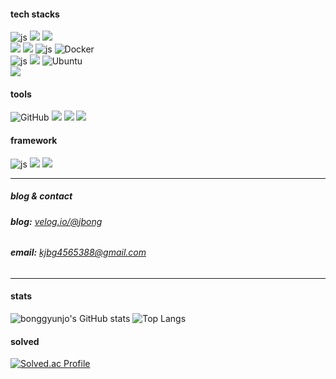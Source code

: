 <div align="left">

#### tech stacks

![js](https://img.shields.io/badge/MySQL-00000F?style=for-the-badge&logo=mysql&logoColor=white)
<img src="https://img.shields.io/badge/oracle-F80000?style=for-the-badge&logo=oracle&logoColor=white"> 
<img src="https://img.shields.io/badge/mariaDB-003545?style=for-the-badge&logo=mariaDB&logoColor=white"> 
<br>
<img src="https://img.shields.io/badge/node.js-339933?style=for-the-badge&logo=Node.js&logoColor=white">
<img src="https://img.shields.io/badge/linux-FCC624?style=for-the-badge&logo=linux&logoColor=black">
![js](https://img.shields.io/badge/JS-F7DF1E?style=for-the-badge&logo=JavaScript&logoColor=white)
![Docker](https://img.shields.io/badge/docker-%230db7ed.svg?style=for-the-badge&logo=docker&logoColor=white)
<br>
![js](https://img.shields.io/badge/Python-14354C?style=for-the-badge&logo=python&logoColor=white)
<img src="https://img.shields.io/badge/java-007396?style=for-the-badge&logo=OpenJDK&logoColor=white">
![Ubuntu](https://img.shields.io/badge/Ubuntu-E95420?style=for-the-badge&logo=ubuntu&logoColor=white)
<br>
<img src="https://img.shields.io/badge/Spring Security-6DB33F?style=for-the-badge&logo=Spring Security&logoColor=white">

#### tools
![GitHub](https://img.shields.io/badge/github-%23121011.svg?style=for-the-badge&logo=github&logoColor=white)
<img src="https://img.shields.io/badge/notion-000000?style=for-the-badge&logo=notion&logoColor=white">
<img src="https://img.shields.io/badge/gitbook-BBDDE5?style=for-the-badge&logo=gitbook&logoColor=white">
<img src="https://img.shields.io/badge/figma-F24E1E?style=for-the-badge&logo=figma&logoColor=white">

#### framework
![js](https://img.shields.io/badge/Spring-6DB33F?style=for-the-badge&logo=spring&logoColor=white)
<img src="https://img.shields.io/badge/react-61DAFB?style=for-the-badge&logo=react&logoColor=black"> 
<img src="https://img.shields.io/badge/vue.js-4FC08D?style=for-the-badge&logo=vue.js&logoColor=white"> 

---

##### blog & contact

###### **blog:** [velog.io/@jbong](https://velog.io/@jbong/posts)
######  **email:** [kjbg4565388@gmail.com](kjbg4565388@gmail.com)

---

#### stats

![bonggyunjo's GitHub stats](https://github-readme-stats.vercel.app/api?username=bonggyunjo&show_icons=true&theme=merko)
![Top Langs](https://github-readme-stats.vercel.app/api/top-langs/?username=bonggyunjo&layout=compact)

#### solved
[![Solved.ac Profile](http://mazassumnida.wtf/api/v2/generate_badge?boj=kjbg4565388)](https://solved.ac/kjbg4565388/)

</div>
